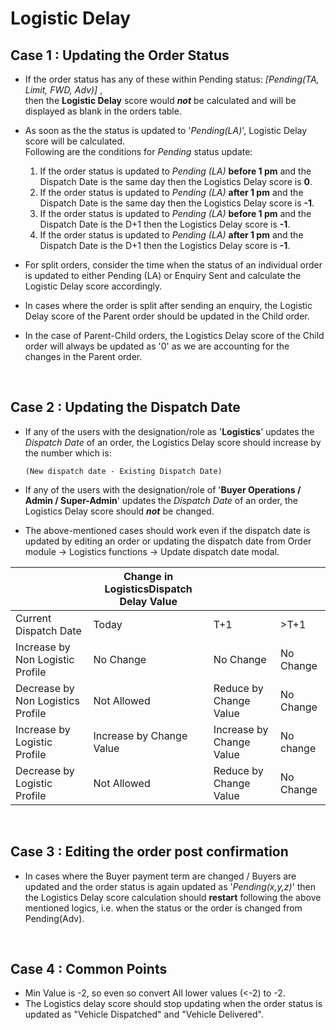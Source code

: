 # Logistic Delay

## Case 1 : Updating the Order Status

* If the order status has any of these within Pending status: _[Pending(TA, Limit, FWD, Adv)]_ ,  
then the **Logistic Delay** score would **_not_** be calculated and will be displayed as blank in the orders table.
* As soon as the the status is updated to '_Pending(LA)_', Logistic Delay score will be calculated.   
Following are the conditions for _Pending_ status update:
    1. If the order status is updated to _Pending (LA)_ **before 1 pm** and the Dispatch Date is the same day then the Logistics Delay score is **0**.
    2. If the order status is updated to *Pending (LA)* **after 1 pm** and the Dispatch Date is the same day then the Logistics Delay score is **-1**.
    3. If the order status is updated to *Pending (LA)* **before 1 pm** and the Dispatch Date is the D+1 then the Logistics Delay score is **-1**.
    4. If the order status is updated to *Pending (LA)* **after 1 pm** and the Dispatch Date is the D+1 then the Logistics Delay score is **-1**.

* For split orders, consider the time when the status of an individual order is updated to either Pending (LA) or Enquiry Sent and calculate the Logistic Delay score accordingly.

* In cases where the order is split after sending an enquiry, the Logistic Delay score of the Parent order should be updated in the Child order.

* In the case of Parent-Child orders, the Logistics Delay score of the Child order will always be updated as '0' as we are accounting for the changes in the Parent order.   
<br>

## Case 2 : Updating the Dispatch Date

* If any of the users with the designation/role as '**Logistics**' updates the *Dispatch Date* of an order, the Logistics Delay score should increase by the number which is:  

      (New dispatch date - Existing Dispatch Date)     


* If any of the users with the designation/role of '**Buyer Operations / Admin / Super-Admin**' updates the *Dispatch Date* of an order, the Logistics Delay score should _**not**_ be changed.
* The above-mentioned cases should work even if the dispatch date is updated by editing an order or updating the dispatch date from Order module → Logistics functions → Update dispatch date  modal.

|                    | Change in LogisticsDispatch Delay Value |                          |          |
|-----------------------------------|--------------------------|--------------------------|----------|
| Current Dispatch Date             | Today                    | T+1                      | >T+1     |
| Increase by Non Logistic Profile  | No Change                | No Change                | No Change|
| Decrease by Non Logistics Profile | Not Allowed              | Reduce by Change Value   | No Change|
| Increase by Logistic Profile      | Increase by Change Value | Increase by Change Value | No change|
| Decrease by Logistic Profile      | Not Allowed              | Reduce by Change Value   | No Change|   
   
<br>

## Case 3 : Editing the order post confirmation

* In cases where the Buyer payment term are changed / Buyers are updated and the order status is again updated as '*Pending(x,y,z)*' then the Logistics Delay score calculation should **restart** following the above mentioned logics, i.e. when the status or the order is changed from Pending(Adv).   
<br>

## Case 4 : Common Points

* Min Value is -2, so even so convert All lower values (<-2) to -2.
* The Logistics delay score should stop updating when the order status is updated as "Vehicle Dispatched" and "Vehicle Delivered".

